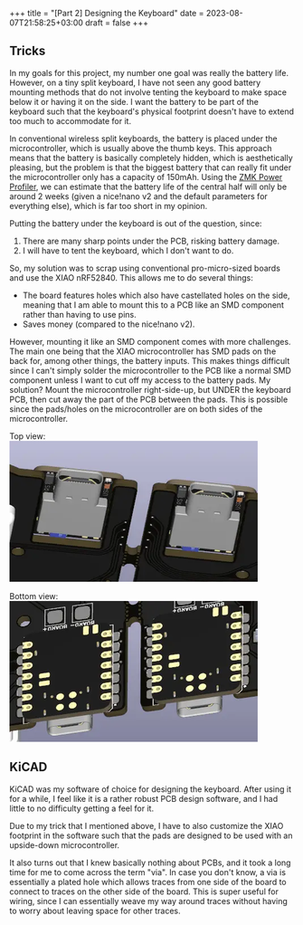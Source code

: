 +++
title = "[Part 2] Designing the Keyboard"
date = 2023-08-07T21:58:25+03:00
draft = false
+++
## Tricks

In my goals for this project, my number one goal was really the battery life. However, on a tiny split keyboard, I have not seen any good battery mounting methods that do not involve tenting the keyboard to make space below it or having it on the side. I want the battery to be part of the keyboard such that the keyboard's physical footprint doesn't have to extend too much to accommodate for it.

In conventional wireless split keyboards, the battery is placed under the microcontroller, which is usually above the thumb keys. This approach means that the battery is basically completely hidden, which is aesthetically pleasing, but the problem is that the biggest battery that can really fit under the microcontroller only has a capacity of 150mAh. Using the [ZMK Power Profiler](https://zmk.dev/power-profiler), we can estimate that the battery life of the central half will only be around 2 weeks (given a nice!nano v2 and the default parameters for everything else), which is far too short in my opinion.

Putting the battery under the keyboard is out of the question, since:
1. There are many sharp points under the PCB, risking battery damage.
2. I will have to tent the keyboard, which I don't want to do.

So, my solution was to scrap using conventional pro-micro-sized boards and use the XIAO nRF52840. This allows me to do several things:
- The board features holes which also have castellated holes on the side, meaning that I am able to mount this to a PCB like an SMD component rather than having to use pins.
- Saves money (compared to the nice!nano v2).

However, mounting it like an SMD component comes with more challenges. The main one being that the XIAO microcontroller has SMD pads on the back for, among other things, the battery inputs. This makes things difficult since I can't simply solder the microcontroller to the PCB like a normal SMD component unless I want to cut off my access to the battery pads. My solution? Mount the microcontroller right-side-up, but UNDER the keyboard PCB, then cut away the part of the PCB between the pads. This is possible since the pads/holes on the microcontroller are on both sides of the microcontroller.

Top view:
![Top view](1.webp)

Bottom view:
![Bottom view](2.webp)


## KiCAD

KiCAD was my software of choice for designing the keyboard. After using it for a while, I feel like it is a rather robust PCB design software, and I had little to no difficulty getting a feel for it.

Due to my trick that I mentioned above, I have to also customize the XIAO footprint in the software such that the pads are designed to be used with an upside-down microcontroller.

It also turns out that I knew basically nothing about PCBs, and it took a long time for me to come across the term "via". In case you don't know, a via is essentially a plated hole which allows traces from one side of the board to connect to traces on the other side of the board. This is super useful for wiring, since I can essentially weave my way around traces without having to worry about leaving space for other traces.

